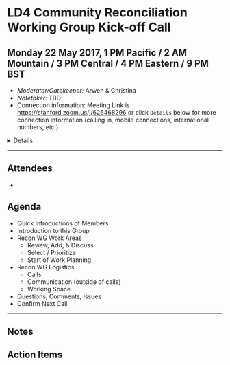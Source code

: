 # LD4 Community Reconciliation Working Group Kick-off Call
Monday 22 May 2017, 1 PM Pacific / 2 AM Mountain / 3 PM Central / 4 PM Eastern / 9 PM BST
---

* *Moderator/Gatekeeper:* Arwen & Christina
* *Notetaker:* TBD
* Connection information: Meeting Link is https://stanford.zoom.us/j/626468296 or click `Details` below for more connection information (calling in, mobile connections, international numbers, etc.)

<details>

```
Join from PC, Mac, Linux, iOS or Android: https://stanford.zoom.us/j/626468296
Or iPhone one-tap (US Toll):  +16465588656,626468296# or +14086380968,626468296#
Or Telephone:
    Dial: +1 646 558 8656 (US Toll) or +1 408 638 0968 (US Toll)
    +886 277 417 473 (Taiwan Toll)
    +1 855 703 8985 (Canada Toll Free)
    Meeting ID: 626 468 296
    International numbers available: https://stanford.zoom.us/zoomconference?m=YRhOncnPpiwtSPc6hqNZ2vbFjE3dZ_xx
Or an H.323/SIP room system:
    H.323: 
        162.255.37.11 (US West)
        162.255.36.11 (US East)
        221.122.88.195 (China)
        115.114.131.7 (India)
        213.19.144.110 (EMEA)
        202.177.207.158 (Australia)
        209.9.211.110 (Hong Kong)
    Meeting ID: 626 468 296
    SIP: 626468296@zoomcrc.com
```
</details>

---
## Attendees

* 

## Agenda

* Quick Introductions of Members
* Introduction to this Group
* Recon WG Work Areas
  * Review, Add, & Discuss
  * Select / Prioritize
  * Start of Work Planning
* Recon WG Logistics
  * Calls
  * Communication (outside of calls)
  * Working Space
* Questions, Comments, Issues
* Confirm Next Call

---

## Notes

## Action Items
